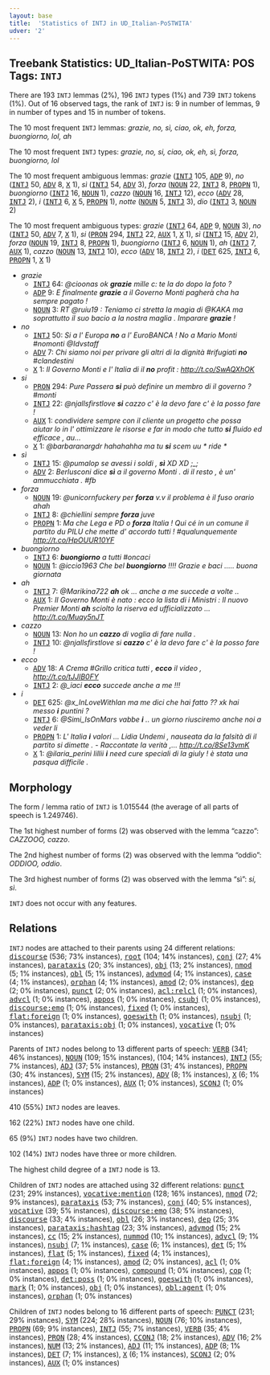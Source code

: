 ```yaml
---
layout: base
title:  'Statistics of INTJ in UD_Italian-PoSTWITA'
udver: '2'
---
```


## Treebank Statistics: UD_Italian-PoSTWITA: POS Tags: `INTJ`

There are 193 `INTJ` lemmas (2%), 196 `INTJ` types (1%) and 739 `INTJ` tokens (1%).
Out of 16 observed tags, the rank of `INTJ` is: 9 in number of lemmas, 9 in number of types and 15 in number of tokens.

The 10 most frequent `INTJ` lemmas: <em>grazie, no, sì, ciao, ok, eh, forza, buongiorno, lol, ah</em>

The 10 most frequent `INTJ` types:  <em>grazie, no, si, ciao, ok, eh, sì, forza, buongiorno, lol</em>

The 10 most frequent ambiguous lemmas: <em>grazie</em> (<tt><a href="it_postwita-pos-INTJ.html">INTJ</a></tt> 105, <tt><a href="it_postwita-pos-ADP.html">ADP</a></tt> 9), <em>no</em> (<tt><a href="it_postwita-pos-INTJ.html">INTJ</a></tt> 50, <tt><a href="it_postwita-pos-ADV.html">ADV</a></tt> 8, <tt><a href="it_postwita-pos-X.html">X</a></tt> 1), <em>sì</em> (<tt><a href="it_postwita-pos-INTJ.html">INTJ</a></tt> 54, <tt><a href="it_postwita-pos-ADV.html">ADV</a></tt> 3), <em>forza</em> (<tt><a href="it_postwita-pos-NOUN.html">NOUN</a></tt> 22, <tt><a href="it_postwita-pos-INTJ.html">INTJ</a></tt> 8, <tt><a href="it_postwita-pos-PROPN.html">PROPN</a></tt> 1), <em>buongiorno</em> (<tt><a href="it_postwita-pos-INTJ.html">INTJ</a></tt> 16, <tt><a href="it_postwita-pos-NOUN.html">NOUN</a></tt> 1), <em>cazzo</em> (<tt><a href="it_postwita-pos-NOUN.html">NOUN</a></tt> 16, <tt><a href="it_postwita-pos-INTJ.html">INTJ</a></tt> 12), <em>ecco</em> (<tt><a href="it_postwita-pos-ADV.html">ADV</a></tt> 28, <tt><a href="it_postwita-pos-INTJ.html">INTJ</a></tt> 2), <em>i</em> (<tt><a href="it_postwita-pos-INTJ.html">INTJ</a></tt> 6, <tt><a href="it_postwita-pos-X.html">X</a></tt> 5, <tt><a href="it_postwita-pos-PROPN.html">PROPN</a></tt> 1), <em>notte</em> (<tt><a href="it_postwita-pos-NOUN.html">NOUN</a></tt> 5, <tt><a href="it_postwita-pos-INTJ.html">INTJ</a></tt> 3), <em>dio</em> (<tt><a href="it_postwita-pos-INTJ.html">INTJ</a></tt> 3, <tt><a href="it_postwita-pos-NOUN.html">NOUN</a></tt> 2)

The 10 most frequent ambiguous types:  <em>grazie</em> (<tt><a href="it_postwita-pos-INTJ.html">INTJ</a></tt> 64, <tt><a href="it_postwita-pos-ADP.html">ADP</a></tt> 9, <tt><a href="it_postwita-pos-NOUN.html">NOUN</a></tt> 3), <em>no</em> (<tt><a href="it_postwita-pos-INTJ.html">INTJ</a></tt> 50, <tt><a href="it_postwita-pos-ADV.html">ADV</a></tt> 7, <tt><a href="it_postwita-pos-X.html">X</a></tt> 1), <em>si</em> (<tt><a href="it_postwita-pos-PRON.html">PRON</a></tt> 294, <tt><a href="it_postwita-pos-INTJ.html">INTJ</a></tt> 22, <tt><a href="it_postwita-pos-AUX.html">AUX</a></tt> 1, <tt><a href="it_postwita-pos-X.html">X</a></tt> 1), <em>sì</em> (<tt><a href="it_postwita-pos-INTJ.html">INTJ</a></tt> 15, <tt><a href="it_postwita-pos-ADV.html">ADV</a></tt> 2), <em>forza</em> (<tt><a href="it_postwita-pos-NOUN.html">NOUN</a></tt> 19, <tt><a href="it_postwita-pos-INTJ.html">INTJ</a></tt> 8, <tt><a href="it_postwita-pos-PROPN.html">PROPN</a></tt> 1), <em>buongiorno</em> (<tt><a href="it_postwita-pos-INTJ.html">INTJ</a></tt> 6, <tt><a href="it_postwita-pos-NOUN.html">NOUN</a></tt> 1), <em>ah</em> (<tt><a href="it_postwita-pos-INTJ.html">INTJ</a></tt> 7, <tt><a href="it_postwita-pos-AUX.html">AUX</a></tt> 1), <em>cazzo</em> (<tt><a href="it_postwita-pos-NOUN.html">NOUN</a></tt> 13, <tt><a href="it_postwita-pos-INTJ.html">INTJ</a></tt> 10), <em>ecco</em> (<tt><a href="it_postwita-pos-ADV.html">ADV</a></tt> 18, <tt><a href="it_postwita-pos-INTJ.html">INTJ</a></tt> 2), <em>i</em> (<tt><a href="it_postwita-pos-DET.html">DET</a></tt> 625, <tt><a href="it_postwita-pos-INTJ.html">INTJ</a></tt> 6, <tt><a href="it_postwita-pos-PROPN.html">PROPN</a></tt> 1, <tt><a href="it_postwita-pos-X.html">X</a></tt> 1)


* <em>grazie</em>
  * <tt><a href="it_postwita-pos-INTJ.html">INTJ</a></tt> 64: <em>@cioonas ok <b>grazie</b> mille c: te la do dopo la foto ?</em>
  * <tt><a href="it_postwita-pos-ADP.html">ADP</a></tt> 9: <em>E finalmente <b>grazie</b> a il Governo Monti pagherà cha ha sempre pagato !</em>
  * <tt><a href="it_postwita-pos-NOUN.html">NOUN</a></tt> 3: <em>RT @ruiu19 : Teniamo ci stretta la magia di @KAKA ma soprattutto il suo bacio a la nostra maglia . Imparare <b>grazie</b> !</em>
* <em>no</em>
  * <tt><a href="it_postwita-pos-INTJ.html">INTJ</a></tt> 50: <em>Si a l' Europa <b>no</b> a l' EuroBANCA ! No a Mario Monti #nomonti @Idvstaff</em>
  * <tt><a href="it_postwita-pos-ADV.html">ADV</a></tt> 7: <em>Chi siamo noi per privare gli altri di la dignità #rifugiati <b>no</b> #clandestini</em>
  * <tt><a href="it_postwita-pos-X.html">X</a></tt> 1: <em>Il Governo Monti e l' Italia di il <b>no</b> profit : http://t.co/SwAQXhOK</em>
* <em>si</em>
  * <tt><a href="it_postwita-pos-PRON.html">PRON</a></tt> 294: <em>Pure Passera <b>si</b> può definire un membro di il governo ? #monti</em>
  * <tt><a href="it_postwita-pos-INTJ.html">INTJ</a></tt> 22: <em>@njallsfirstlove <b>si</b> cazzo c' è la devo fare c' è la posso fare !</em>
  * <tt><a href="it_postwita-pos-AUX.html">AUX</a></tt> 1: <em>condividere sempre con il cliente un progetto che possa aiutar lo in l' ottimizzare le risorse e far in modo che tutto <b>si</b> fluido ed efficace , au…</em>
  * <tt><a href="it_postwita-pos-X.html">X</a></tt> 1: <em>@barbaranargdr hahahahha ma tu <b>si</b> scem uu * ride *</em>
* <em>sì</em>
  * <tt><a href="it_postwita-pos-INTJ.html">INTJ</a></tt> 15: <em>@pumalop se avessi i soldi , <b>sì</b> XD XD ;_;</em>
  * <tt><a href="it_postwita-pos-ADV.html">ADV</a></tt> 2: <em>Berlusconi dice <b>sì</b> a il governo Monti . di il resto , è un' ammucchiata . #fb</em>
* <em>forza</em>
  * <tt><a href="it_postwita-pos-NOUN.html">NOUN</a></tt> 19: <em>@unicornfuckery per <b>forza</b> v.v il problema è il fuso orario ahah</em>
  * <tt><a href="it_postwita-pos-INTJ.html">INTJ</a></tt> 8: <em>@chiellini sempre <b>forza</b> juve</em>
  * <tt><a href="it_postwita-pos-PROPN.html">PROPN</a></tt> 1: <em>Ma che Lega e PD o <b>forza</b> Italia ! Qui cé in un comune il partito du PILU che mette d' accordo tutti ! #qualunquemente http://t.co/HpOUUR10YF</em>
* <em>buongiorno</em>
  * <tt><a href="it_postwita-pos-INTJ.html">INTJ</a></tt> 6: <em><b>buongiorno</b> a tutti #oncaci</em>
  * <tt><a href="it_postwita-pos-NOUN.html">NOUN</a></tt> 1: <em>@iccio1963 Che bel <b>buongiorno</b> !!!! Grazie e baci ..... buona giornata</em>
* <em>ah</em>
  * <tt><a href="it_postwita-pos-INTJ.html">INTJ</a></tt> 7: <em>@Marikina722 <b>ah</b> ok ... anche a me succede a volte ..</em>
  * <tt><a href="it_postwita-pos-AUX.html">AUX</a></tt> 1: <em>Il Governo Monti è nato : ecco la lista di i Ministri : Il nuovo Premier Monti <b>ah</b> sciolto la riserva ed ufficializzato ... http://t.co/Muqy5nJT</em>
* <em>cazzo</em>
  * <tt><a href="it_postwita-pos-NOUN.html">NOUN</a></tt> 13: <em>Non ho un <b>cazzo</b> di voglia di fare nulla .</em>
  * <tt><a href="it_postwita-pos-INTJ.html">INTJ</a></tt> 10: <em>@njallsfirstlove si <b>cazzo</b> c' è la devo fare c' è la posso fare !</em>
* <em>ecco</em>
  * <tt><a href="it_postwita-pos-ADV.html">ADV</a></tt> 18: <em>A Crema #Grillo critica tutti , <b>ecco</b> il video , http://t.co/tJJIB0FY</em>
  * <tt><a href="it_postwita-pos-INTJ.html">INTJ</a></tt> 2: <em>@_iaci <b>ecco</b> succede anche a me !!!</em>
* <em>i</em>
  * <tt><a href="it_postwita-pos-DET.html">DET</a></tt> 625: <em>@x_InLoveWithIan ma me dici che hai fatto ?? xk hai messo <b>i</b> puntini ?</em>
  * <tt><a href="it_postwita-pos-INTJ.html">INTJ</a></tt> 6: <em>@Simi_IsOnMars vabbe <b>i</b> .. un giorno riusciremo anche noi a veder li</em>
  * <tt><a href="it_postwita-pos-PROPN.html">PROPN</a></tt> 1: <em>L' Italia <b>i</b> valori ... Lidia Undemi , nauseata da la falsità di il partito si dimette . - Raccontate la verità ,… http://t.co/8Se13vmK</em>
  * <tt><a href="it_postwita-pos-X.html">X</a></tt> 1: <em>@ilaria_perini lillii <b>i</b> need cure speciali di la giuly ! è stata una pasqua difficile .</em>

## Morphology

The form / lemma ratio of `INTJ` is 1.015544 (the average of all parts of speech is 1.249746).

The 1st highest number of forms (2) was observed with the lemma “cazzo”: <em>CAZZOOO, cazzo</em>.

The 2nd highest number of forms (2) was observed with the lemma “oddio”: <em>ODDIOO, oddio</em>.

The 3rd highest number of forms (2) was observed with the lemma “sì”: <em>si, sì</em>.

`INTJ` does not occur with any features.


## Relations

`INTJ` nodes are attached to their parents using 24 different relations: <tt><a href="it_postwita-dep-discourse.html">discourse</a></tt> (536; 73% instances), <tt><a href="it_postwita-dep-root.html">root</a></tt> (104; 14% instances), <tt><a href="it_postwita-dep-conj.html">conj</a></tt> (27; 4% instances), <tt><a href="it_postwita-dep-parataxis.html">parataxis</a></tt> (20; 3% instances), <tt><a href="it_postwita-dep-obj.html">obj</a></tt> (13; 2% instances), <tt><a href="it_postwita-dep-nmod.html">nmod</a></tt> (5; 1% instances), <tt><a href="it_postwita-dep-obl.html">obl</a></tt> (5; 1% instances), <tt><a href="it_postwita-dep-advmod.html">advmod</a></tt> (4; 1% instances), <tt><a href="it_postwita-dep-case.html">case</a></tt> (4; 1% instances), <tt><a href="it_postwita-dep-orphan.html">orphan</a></tt> (4; 1% instances), <tt><a href="it_postwita-dep-amod.html">amod</a></tt> (2; 0% instances), <tt><a href="it_postwita-dep-dep.html">dep</a></tt> (2; 0% instances), <tt><a href="it_postwita-dep-punct.html">punct</a></tt> (2; 0% instances), <tt><a href="it_postwita-dep-acl-relcl.html">acl:relcl</a></tt> (1; 0% instances), <tt><a href="it_postwita-dep-advcl.html">advcl</a></tt> (1; 0% instances), <tt><a href="it_postwita-dep-appos.html">appos</a></tt> (1; 0% instances), <tt><a href="it_postwita-dep-csubj.html">csubj</a></tt> (1; 0% instances), <tt><a href="it_postwita-dep-discourse-emo.html">discourse:emo</a></tt> (1; 0% instances), <tt><a href="it_postwita-dep-fixed.html">fixed</a></tt> (1; 0% instances), <tt><a href="it_postwita-dep-flat-foreign.html">flat:foreign</a></tt> (1; 0% instances), <tt><a href="it_postwita-dep-goeswith.html">goeswith</a></tt> (1; 0% instances), <tt><a href="it_postwita-dep-nsubj.html">nsubj</a></tt> (1; 0% instances), <tt><a href="it_postwita-dep-parataxis-obj.html">parataxis:obj</a></tt> (1; 0% instances), <tt><a href="it_postwita-dep-vocative.html">vocative</a></tt> (1; 0% instances)

Parents of `INTJ` nodes belong to 13 different parts of speech: <tt><a href="it_postwita-pos-VERB.html">VERB</a></tt> (341; 46% instances), <tt><a href="it_postwita-pos-NOUN.html">NOUN</a></tt> (109; 15% instances),  (104; 14% instances), <tt><a href="it_postwita-pos-INTJ.html">INTJ</a></tt> (55; 7% instances), <tt><a href="it_postwita-pos-ADJ.html">ADJ</a></tt> (37; 5% instances), <tt><a href="it_postwita-pos-PRON.html">PRON</a></tt> (31; 4% instances), <tt><a href="it_postwita-pos-PROPN.html">PROPN</a></tt> (30; 4% instances), <tt><a href="it_postwita-pos-SYM.html">SYM</a></tt> (15; 2% instances), <tt><a href="it_postwita-pos-ADV.html">ADV</a></tt> (8; 1% instances), <tt><a href="it_postwita-pos-X.html">X</a></tt> (6; 1% instances), <tt><a href="it_postwita-pos-ADP.html">ADP</a></tt> (1; 0% instances), <tt><a href="it_postwita-pos-AUX.html">AUX</a></tt> (1; 0% instances), <tt><a href="it_postwita-pos-SCONJ.html">SCONJ</a></tt> (1; 0% instances)

410 (55%) `INTJ` nodes are leaves.

162 (22%) `INTJ` nodes have one child.

65 (9%) `INTJ` nodes have two children.

102 (14%) `INTJ` nodes have three or more children.

The highest child degree of a `INTJ` node is 13.

Children of `INTJ` nodes are attached using 32 different relations: <tt><a href="it_postwita-dep-punct.html">punct</a></tt> (231; 29% instances), <tt><a href="it_postwita-dep-vocative-mention.html">vocative:mention</a></tt> (128; 16% instances), <tt><a href="it_postwita-dep-nmod.html">nmod</a></tt> (72; 9% instances), <tt><a href="it_postwita-dep-parataxis.html">parataxis</a></tt> (53; 7% instances), <tt><a href="it_postwita-dep-conj.html">conj</a></tt> (40; 5% instances), <tt><a href="it_postwita-dep-vocative.html">vocative</a></tt> (39; 5% instances), <tt><a href="it_postwita-dep-discourse-emo.html">discourse:emo</a></tt> (38; 5% instances), <tt><a href="it_postwita-dep-discourse.html">discourse</a></tt> (33; 4% instances), <tt><a href="it_postwita-dep-obl.html">obl</a></tt> (26; 3% instances), <tt><a href="it_postwita-dep-dep.html">dep</a></tt> (25; 3% instances), <tt><a href="it_postwita-dep-parataxis-hashtag.html">parataxis:hashtag</a></tt> (23; 3% instances), <tt><a href="it_postwita-dep-advmod.html">advmod</a></tt> (15; 2% instances), <tt><a href="it_postwita-dep-cc.html">cc</a></tt> (15; 2% instances), <tt><a href="it_postwita-dep-nummod.html">nummod</a></tt> (10; 1% instances), <tt><a href="it_postwita-dep-advcl.html">advcl</a></tt> (9; 1% instances), <tt><a href="it_postwita-dep-nsubj.html">nsubj</a></tt> (7; 1% instances), <tt><a href="it_postwita-dep-case.html">case</a></tt> (6; 1% instances), <tt><a href="it_postwita-dep-det.html">det</a></tt> (5; 1% instances), <tt><a href="it_postwita-dep-flat.html">flat</a></tt> (5; 1% instances), <tt><a href="it_postwita-dep-fixed.html">fixed</a></tt> (4; 1% instances), <tt><a href="it_postwita-dep-flat-foreign.html">flat:foreign</a></tt> (4; 1% instances), <tt><a href="it_postwita-dep-amod.html">amod</a></tt> (2; 0% instances), <tt><a href="it_postwita-dep-acl.html">acl</a></tt> (1; 0% instances), <tt><a href="it_postwita-dep-appos.html">appos</a></tt> (1; 0% instances), <tt><a href="it_postwita-dep-compound.html">compound</a></tt> (1; 0% instances), <tt><a href="it_postwita-dep-cop.html">cop</a></tt> (1; 0% instances), <tt><a href="it_postwita-dep-det-poss.html">det:poss</a></tt> (1; 0% instances), <tt><a href="it_postwita-dep-goeswith.html">goeswith</a></tt> (1; 0% instances), <tt><a href="it_postwita-dep-mark.html">mark</a></tt> (1; 0% instances), <tt><a href="it_postwita-dep-obj.html">obj</a></tt> (1; 0% instances), <tt><a href="it_postwita-dep-obl-agent.html">obl:agent</a></tt> (1; 0% instances), <tt><a href="it_postwita-dep-orphan.html">orphan</a></tt> (1; 0% instances)

Children of `INTJ` nodes belong to 16 different parts of speech: <tt><a href="it_postwita-pos-PUNCT.html">PUNCT</a></tt> (231; 29% instances), <tt><a href="it_postwita-pos-SYM.html">SYM</a></tt> (224; 28% instances), <tt><a href="it_postwita-pos-NOUN.html">NOUN</a></tt> (76; 10% instances), <tt><a href="it_postwita-pos-PROPN.html">PROPN</a></tt> (69; 9% instances), <tt><a href="it_postwita-pos-INTJ.html">INTJ</a></tt> (55; 7% instances), <tt><a href="it_postwita-pos-VERB.html">VERB</a></tt> (35; 4% instances), <tt><a href="it_postwita-pos-PRON.html">PRON</a></tt> (28; 4% instances), <tt><a href="it_postwita-pos-CCONJ.html">CCONJ</a></tt> (18; 2% instances), <tt><a href="it_postwita-pos-ADV.html">ADV</a></tt> (16; 2% instances), <tt><a href="it_postwita-pos-NUM.html">NUM</a></tt> (13; 2% instances), <tt><a href="it_postwita-pos-ADJ.html">ADJ</a></tt> (11; 1% instances), <tt><a href="it_postwita-pos-ADP.html">ADP</a></tt> (8; 1% instances), <tt><a href="it_postwita-pos-DET.html">DET</a></tt> (7; 1% instances), <tt><a href="it_postwita-pos-X.html">X</a></tt> (6; 1% instances), <tt><a href="it_postwita-pos-SCONJ.html">SCONJ</a></tt> (2; 0% instances), <tt><a href="it_postwita-pos-AUX.html">AUX</a></tt> (1; 0% instances)

